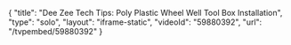 {
    "title": "Dee Zee Tech Tips: Poly Plastic Wheel Well Tool Box Installation",
    "type": "solo",
    "layout": "iframe-static",
    "videoId": "59880392",
    "url": "\/tvpembed\/59880392"
}